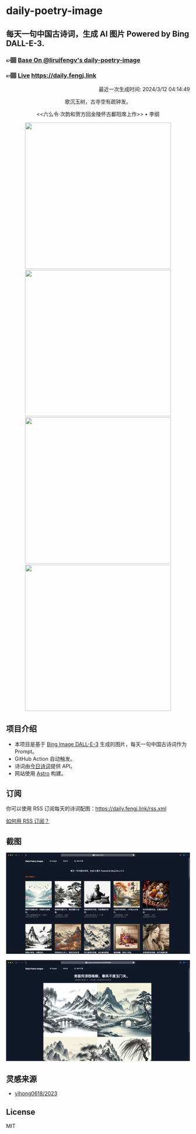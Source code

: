 
# daily-poetry-image

## 每天一句中国古诗词，生成 AI 图片 Powered by Bing DALL-E-3.

### 👉🏽 [Base On @liruifengv's daily-poetry-image](https://github.com/liruifengv/daily-poetry-image)

### 👉🏽 [Live](https://daily.fengj.link) https://daily.fengj.link

<p align="right">
  最近一次生成时间: 2024/3/12 04:14:49
</p>
<p align="center">
歌沉玉树，古寺空有疏钟发。
</p>
<p align="center">
<<六么令·次韵和贺方回金陵怀古鄱阳席上作>> • 李纲
</p>
<p align="center">
<img src="https://tse1.mm.bing.net/th/id/OIG4.QTsqWXlrEwBYxhmcrdCO" height="400" width="400" />
<img src="https://tse1.mm.bing.net/th/id/OIG4.QGSb8DHpliKkKQCSHgG_" height="400" width="400" />
<img src="https://tse3.mm.bing.net/th/id/OIG4.OD2ZRFcADiwCp91Fdw3a" height="400" width="400" />
<img src="https://tse1.mm.bing.net/th/id/OIG4.uCzF1qZddsXqUCaGhvNa" height="400" width="400" />
</p>

## 项目介绍

-   本项目是基于 [Bing Image DALL-E-3](https://www.bing.com/images/create) 生成的图片，每天一句中国古诗词作为 Prompt。
-   GitHub Action 自动触发。
-   诗词由[今日诗词](https://www.jinrishici.com/)提供 API。
-   网站使用 [Astro](https://astro.build) 构建。

## 订阅

你可以使用 RSS 订阅每天的诗词配图：https://daily.fengj.link/rss.xml

[如何用 RSS 订阅？](https://zhuanlan.zhihu.com/p/55026716)

## 截图

![图片列表](./screenshots/Snipaste_2023-12-28_21-00-26.png)

![图片详情](./screenshots/Snipaste_2023-12-28_21-00-53.png)

## 灵感来源

-   [yihong0618/2023](https://github.com/yihong0618/2023)

## License

MIT
